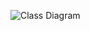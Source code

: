 ![Class Diagram](http://www.plantuml.com/plantuml/proxy?src=https://raw.githubusercontent.com/KacperSmolec/OOP-PHP/main/UML/diagram.puml)
